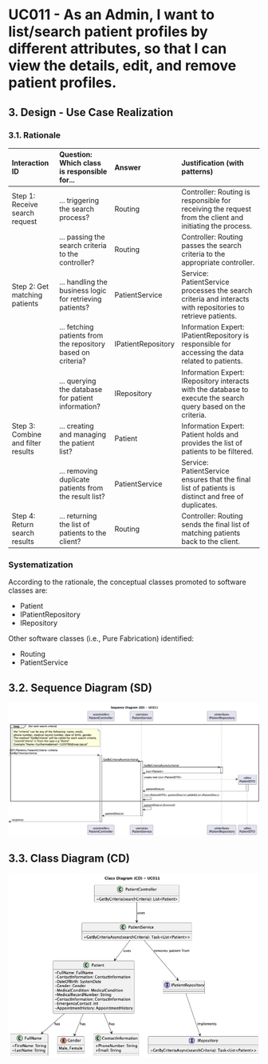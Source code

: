 # UC011 - As an Admin, I want to list/search patient profiles by different attributes, so that I can view the details, edit, and remove patient profiles.

## 3. Design - Use Case Realization

### 3.1. Rationale
| Interaction ID                                | Question: Which class is responsible for...                | Answer                          | Justification (with patterns)                                                                                     |
|:----------------------------------------------|:-----------------------------------------------------------|:--------------------------------|:------------------------------------------------------------------------------------------------------------------|
| Step 1: Receive search request                | ... triggering the search process?                         | Routing                         | Controller: Routing is responsible for receiving the request from the client and initiating the process.           |
|                                               | ... passing the search criteria to the controller?          | Routing                         | Controller: Routing passes the search criteria to the appropriate controller.                                      |
| Step 2: Get matching patients                 | ... handling the business logic for retrieving patients?    | PatientService                  | Service: PatientService processes the search criteria and interacts with repositories to retrieve patients.        |
|                                               | ... fetching patients from the repository based on criteria?| IPatientRepository              | Information Expert: IPatientRepository is responsible for accessing the data related to patients.                 |
|                                               | ... querying the database for patient information?          | IRepository                     | Information Expert: IRepository interacts with the database to execute the search query based on the criteria.     |
| Step 3: Combine and filter results            | ... creating and managing the patient list?                | Patient                         | Information Expert: Patient holds and provides the list of patients to be filtered.                                |
|                                               | ... removing duplicate patients from the result list?       | PatientService                  | Service: PatientService ensures that the final list of patients is distinct and free of duplicates.                |
| Step 4: Return search results                 | ... returning the list of patients to the client?           | Routing                         | Controller: Routing sends the final list of matching patients back to the client.                                  |

### Systematization

According to the rationale, the conceptual classes promoted to software classes are:

* Patient
* IPatientRepository
* IRepository

Other software classes (i.e., Pure Fabrication) identified:

* Routing
* PatientService
## 3.2. Sequence Diagram (SD)

![uc011-sequence-diagram.svg](png/uc011-sequence-diagram.png)

## 3.3. Class Diagram (CD)

![uc011-class-diagram.svg](png/uc011-class-diagram.png)